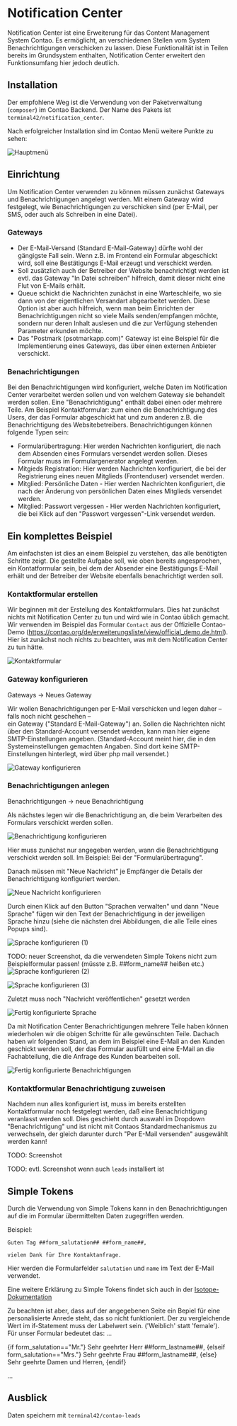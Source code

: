 # Notification Center

Notification Center ist eine Erweiterung für das Content Management System Contao. Es ermöglicht, an verschiedenen
Stellen vom System Benachrichtigungen verschicken zu lassen. Diese Funktionalität ist in Teilen bereits im Grundsystem
enthalten, Notification Center erweitert den Funktionsumfang hier jedoch deutlich.


## Installation

Der empfohlene Weg ist die Verwendung von der Paketverwaltung (`composer`) im Contao Backend. Der Name des Pakets
ist `terminal42/notification_center`.

Nach erfolgreicher Installation sind im Contao Menü weitere Punkte zu sehen:

![Hauptmenü](img/main_menu.png)


## Einrichtung

Um Notification Center verwenden zu können müssen zunächst Gateways und Benachrichtigungen angelegt werden. Mit einem
Gateway wird festgelegt, wie Benachrichtigungen zu verschicken sind (per E-Mail, per SMS, oder auch als Schreiben in
eine Datei).


### Gateways

* Der E-Mail-Versand (Standard E-Mail-Gateway) dürfte wohl der gängigste Fall sein. Wenn z.B. im Frontend ein Formular
abgeschickt wird, soll eine Bestätigungs E-Mail erzeugt und verschickt werden.
* Soll zusätzlich auch der Betreiber der Website benachrichtigt werden ist evtl. das Gateway "In Datei schreiben"
hilfreich, damit dieser nicht eine Flut von E-Mails erhält.
* Queue schickt die Nachrichten zunächst in eine Warteschleife, wo sie dann von der eigentlichen Versandart abgearbeitet werden. Diese Option ist aber auch hilfreich, wenn man beim Einrichten der Benachrichtigungen nicht so viele Mails senden/empfangen möchte, sondern nur deren Inhalt auslesen und die zur Verfügung stehenden Parameter erkunden möchte.
* Das "Postmark (psotmarkapp.com)" Gateway ist eine Beispiel für die Implementierung eines Gateways, das über einen
externen Anbieter verschickt.


### Benachrichtigungen

Bei den Benachrichtigungen wird konfiguriert, welche Daten im Notification Center verarbeitet werden sollen und von
welchem Gateway sie behandelt werden sollen. Eine "Benachrichtigung" enthält dabei einen oder mehrere Teile. Am
Beispiel Kontaktformular: zum einen die Benachrichtigung des Users, der das Formular abgeschickt hat und zum anderen
z.B. die Benachrichtigung des Websitebetreibers.
Benachrichtigungen können folgende Typen sein:
* Formularübertragung: Hier werden Nachrichten konfiguriert, die nach dem Absenden eines Formulars versendet werden sollen. Dieses Formular muss im Formulargenerator angelegt werden.
* Mitgieds Registration: Hier werden Nachrichten konfiguriert, die bei der Registrierung eines neuen Mitglieds (Frontenduser) versendet werden.
* Mitglied: Persönliche Daten - Hier werden Nachrichten konfiguriert, die nach der Änderung von persönlichen Daten eines Mitglieds versendet werden.
* Mitglied: Passwort vergessen - Hier werden Nachrichten konfiguriert, die bei Klick auf den "Passwort vergessen"-Link versendet werden.


## Ein komplettes Beispiel

Am einfachsten ist dies an einem Beispiel zu verstehen, das alle benötigten Schritte zeigt. Die gestellte Aufgabe soll,
wie oben bereits angesprochen, ein Kontatformular sein, bei dem der Absender eine Bestätigungs E-Mail erhält und der
Betreiber der Website ebenfalls benachrichtigt werden soll.


### Kontaktformular erstellen

Wir beginnen mit der Erstellung des Kontaktformulars. Dies hat zunächst nichts mit Notification Center zu tun und
wird wie in Contao üblich gemacht. Wir verwenden im Beispiel das Formular `Contact` aus der Offizielle Contao-Demo
(https://contao.org/de/erweiterungsliste/view/official_demo.de.html). Hier ist zunächst noch nichts zu beachten, was
mit dem Notification Center zu tun hätte.

![Kontaktformular](img/contact_form.png)


### Gateway konfigurieren

Gateways → Neues Gateway

Wir wollen Benachrichtigungen per E-Mail verschicken und legen daher – falls noch nicht geschehen –   
ein Gateway ("Standard E-Mail-Gateway") an.
Sollen die Nachrichten nicht über den Standard-Account versendet werden, kann man hier eigene SMTP-Einstellungen angeben. (Standard-Account meint hier, die in den Systemeinstellungen gemachten Angaben. Sind dort keine SMTP-Einstellungen hinterlegt, wird über php mail versendet.)

![Gateway konfigurieren](img/configure_gateway.png)


### Benachrichtigungen anlegen

Benachrichtigungen → neue Benachrichtigung

Als nächstes legen wir die Benachrichtigung an, die beim Verarbeiten des Formulars verschickt werden sollen.

![Benachrichtigung konfigurieren](img/configure_notification.png)

Hier muss zunächst nur angegeben werden, wann die Benachrichtigung verschickt werden soll. Im Beispiel:
Bei der "Formularübertragung".

Danach müssen mit "Neue Nachricht" je Empfänger die Details der Benachrichtigung konfiguriert werden.

![Neue Nachricht konfigurieren](img/configure_new_notification.png)

Durch einen Klick auf den Button "Sprachen verwalten" und dann "Neue Sprache" fügen wir den Text der Benachrichtigung
in der jeweiligen Sprache hinzu (siehe die nächsten drei Abbildungen, die alle Teile eines Popups sind).

![Sprache konfigurieren (1)](img/configure_language_1.png)

TODO: neuer Screenshot, da die verwendeten Simple Tokens nicht zum Beispielformular passen! (müsste z.B. ##form_name## heißen etc.)
![Sprache konfigurieren (2)](img/configure_language_2.png)

![Sprache konfigurieren (3)](img/configure_language_3.png)

Zuletzt muss noch "Nachricht veröffentlichen" gesetzt werden

![Fertig konfigurierte Sprache](img/configured_language.png)

Da mit Notification Center Benachrichtigungen mehrere Teile haben können wiederholen wir die obigen Schritte für alle
gewünschten Teile. Dachach haben wir folgenden Stand, an dem im Beispiel eine E-Mail an den Kunden geschickt werden
soll, der das Formular ausfüllt und eine E-Mail an die Fachabteilung, die die Anfrage des Kunden bearbeiten soll.

![Fertig konfigurierte Benachrichtigungen](img/configured_notifications.png)


### Kontaktformular Benachrichtigung zuweisen

Nachdem nun alles konfiguriert ist, muss im bereits erstellten Kontaktformular noch festgelegt werden, daß eine
Benachrichtigung veranlasst werden soll. Dies geschieht durch auswahl im Dropdown "Benachrichtigung" und ist
nicht mit Contaos Standardmechanismus zu verwechseln, der gleich darunter durch "Per E-Mail versenden" ausgewählt
werden kann!


TODO: Screenshot

TODO: evtl. Screenshot wenn auch `leads` installiert ist

## Simple Tokens

Durch die Verwendung von Simple Tokens kann in den Benachrichtigungen auf die im Formular
übermittelten Daten zugegriffen werden.

Beispiel:
```
Guten Tag ##form_salutation## ##form_name##,

vielen Dank für Ihre Kontaktanfrage.
```

Hier werden die Formularfelder `salutation` und `name` im Text der E-Mail verwendet.

Eine weitere Erklärung zu Simple Tokens findet sich auch in der [Isotope-Dokumentation](https://isotopeecommerce.org/de/handbuch/v/2.3/r/simple-tokens.html "zur Isotope-Dokumentation")

Zu beachten ist aber, dass auf der angegebenen Seite ein Bepiel für eine personalisierte Anrede steht, das so nicht funktioniert. Der zu vergleichende Wert im if-Statement muss der Labelwert sein. ('Weiblich' statt 'female'). Für unser Formular bedeutet das:
...

{if form_salutation=="Mr."}
Sehr geehrter Herr ##form_lastname##,
{elseif form_salutation=="Mrs."}
Sehr geehrte Frau ##form_lastname##,
{else}
Sehr geehrte Damen und Herren,
{endif}

...


## Ausblick

Daten speichern mit `terminal42/contao-leads`
